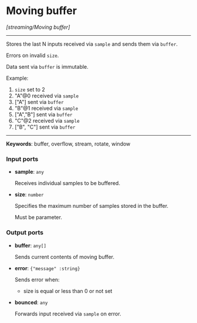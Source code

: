 # Moving buffer

_[streaming/Moving buffer]_

---

Stores the last N inputs received via `sample` and sends them via `buffer`.  
  
Errors on invalid `size`.  
  
Data sent via `buffer` is immutable.  
  
Example:  
1. `size` set to 2  
2. "A"@0 received via `sample`  
3. ["A"] sent via `buffer`  
4. "B"@1 received via `sample`  
5. ["A","B"] sent via `buffer`  
6. "C"@2 received via `sample`  
7. ["B", "C"] sent via `buffer`  

---

__Keywords__: buffer, overflow, stream, rotate, window

### Input ports

* __sample__: ` any `

    Receives individual samples to be buffered.


* __size__: ` number `

    Specifies the maximum number of samples stored in the buffer.
    
    Must be parameter.

### Output ports

* __buffer__: ` any[] `

    Sends current contents of moving buffer.


* __error__: ` {"message" :string} `

    Sends error when:
    * size is equal or less than 0 or not set


* __bounced__: ` any `

    Forwards input received via `sample` on error.

